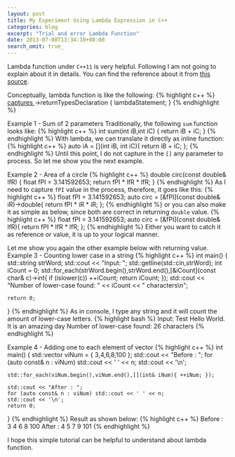 ```yaml
---
layout: post
title: My Experiment Using Lambda Expression in C++
categories: blog
excerpt: "Trial and error Lambda Function"
date: 2013-07-08T13:34:10+08:00
search_omit: true_
---
```


Lambda function under ``C++11`` is very helpful. Following I am not going to explain about it in details. You can find the reference about it from <a href="http://en.cppreference.com/w/cpp/language/lambda">this source</a>.

Conceptually, lambda function is like the following:
{% highlight c++ %}
[ captures ]( parameters )->returnTypesDeclaration { lambdaStatement; }
{% endhighlight %}

Example 1 - Sum of 2 parameters
Traditionally, the following ``sum`` function looks like:
{% highlight c++ %}
int sum(int iB,int iC) {
    return iB + iC;
}
{% endhighlight %}
With lambda, we can translate it directly as inline function:
{% highlight c++ %}
auto iA = [](int iB, int iC){ return iB + iC; };
{% endhighlight %}
Until this point, I do not capture in the ``[]`` any parameter to process. So let me show you the next example.

Example 2 - Area of a circle
{% highlight c++ %}
double circ(const double& lfR) {
    float fPI = 3.141592653;
    return fPI * lfR * lfR;
}
{% endhighlight %}
As I need to capture ``fPI`` value in the process, therefore, it goes like this:
{% highlight c++ %}
float fPI = 3.141592653;
auto circ = [&fPI](const double& iR)->double{ return fPI * iR * iR; };
{% endhighlight %}
or you can also make it as simple as below, since both are correct in returning ``double`` value.
{% highlight c++ %}
float fPI = 3.141592653;
auto circ = [&fPI](const double& lfR){ return fPI * lfR * lfR; };
{% endhighlight %}
Either you want to catch it as reference or value, it is up to your logical manner.

Let me show you again the other example below with returning value.
Example 3 - Counting lower case in a string
{% highlight c++ %}
int main()
{
    std::string strWord;
    std::cout << "Input: ";
    std::getline(std::cin,strWord);
    int iCount = 0;
    std::for_each(strWord.begin(),strWord.end(),[&iCount](const char& c)->int{ 
		if (islower(c)) ++iCount; return iCount; });
    std::cout << "Number of lower-case found: " << iCount << " characters\n"; 

    return 0;
}
{% endhighlight %}
As in console, I type any string and it will count the amount of lower-case letters.
{% highlight bash %}
Input: Test Hello World. It is an amazing day
Number of lower-case found: 26 characters
{% endhighlight %}

Example 4 - Adding one to each element of vector
{% highlight c++ %}
int main() {
    std::vector<int> viNum = { 3,4,6,8,100 };
    std::cout << "Before : ";
    for (auto const& n : viNum) std::cout << ' ' << n;
    std::cout << '\n';
	
    std::for_each(viNum.begin(),viNum.end(),[](int& iNum){ ++iNum; });
	
    std::cout << "After : ";
    for (auto const& n : viNum) std::cout << ' ' << n;
    std::cout << '\n';
    return 0;
}
{% endhighlight %}
Result as shown below:
{% highlight c++ %}
Before :  3 4 6 8 100
After :  4 5 7 9 101
{% endhighlight %}

I hope this simple tutorial can be helpful to understand about lambda function.